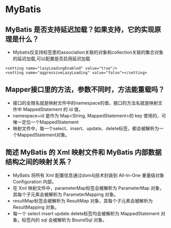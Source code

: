 # MyBatis



## MyBatis 是否支持延迟加载？如果支持，它的实现原理是什么？
- Mybatis仅支持<resultMap>标签里的association关联的对象和collection关联的集合对象的延迟加载,可以配置是否启用延迟加载 
```
<setting name="lazyLoadingEnabled" value="true"/> 
<setting name="aggressiveLazyLoading" value="false"></setting>
```


## Mapper接口里的方法，参数不同时，方法能重载吗？
- 接口的全限名就是映射文件中的namespace的值，接口的方法名就是映射文件中 MappedStatement 的 id 值，
- namespace+id 是作为 Map<String, MappedStatement>的 key 使用的，可唯一定位一个MappedStatement
- 映射文件中，每一个select、insert、update、delete标签，都会被解析为一个MappedStatement对象。

## 简述 MyBatis 的 Xml 映射文件和 MyBatis 内部数据结构之间的映射关系？
- MyBatis 将所有 Xml 配置信息通过dom4j技术封装到 All-In-One 重量级对象 Configuration 内部。
- 在 Xml 映射文件中，parameterMap标签会被解析为 ParameterMap 对象，其每个子元素会被解析为 ParameterMapping 对象。
- resultMap标签会被解析为 ResultMap 对象，其每个子元素会被解析为 ResultMapping 对象。
- 每一个 select insert update delete标签均会被解析为 MappedStatement 对象，标签内的 sql 会被解析为 BoundSql 对象。
